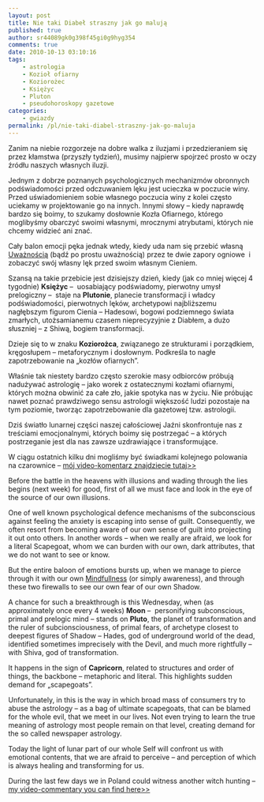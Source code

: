 ```yaml
---
layout: post
title: Nie taki Diabeł straszny jak go malują
published: true
author: sr44089gk0g398f45gi0g9hyg354
comments: true
date: 2010-10-13 03:10:16
tags:
    - astrologia
    - Kozioł ofiarny
    - Koziorożec
    - Księżyc
    - Pluton
    - pseudohoroskopy gazetowe
categories:
    - gwiazdy
permalink: /pl/nie-taki-diabel-straszny-jak-go-maluja
---
```

Zanim na niebie rozgorzeje na dobre walka z iluzjami i przedzieraniem się przez kłamstwa (przyszły tydzień), musimy najpierw spojrzeć prosto w oczy źródłu naszych własnych iluzji.

Jednym z dobrze poznanych psychologicznych mechanizmów obronnych podświadomości przed odczuwaniem lęku jest ucieczka w poczucie winy. Przed uświadomieniem sobie własnego poczucia winy z kolei często uciekamy w projektowanie go na innych. Innymi słowy &#8211; kiedy naprawdę bardzo się boimy, to szukamy dosłownie Kozła Ofiarnego, którego moglibyśmy obarczyć swoimi własnymi, mrocznymi atrybutami, których nie chcemy widzieć ani znać.

Cały balon emocji pęka jednak wtedy, kiedy uda nam się przebić własną [Uważnością][1] (bądź po prostu uważnością) przez te dwie zapory ogniowe  i zobaczyć swój własny lęk przed swoim własnym Cieniem.

Szansą na takie przebicie jest dzisiejszy dzień, kiedy (jak co mniej więcej 4 tygodnie) **Księżyc** &#8211;  uosabiający podświadomy, pierwotny umysł prelogiczny &#8211;  staje na **Plutonie**, planecie transformacji i władcy podświadomości, pierwotnych lęków, archetypowi najbliższemu nagłębszym figurom Cienia &#8211; Hadesowi, bogowi podziemnego świata zmarłych, utożsamianemu czasem nieprecyzyjnie z Diabłem, a dużo słuszniej &#8211; z Shiwą, bogiem transformacji.

Dzieje się to w znaku **Koziorożca**, związanego ze strukturami i porządkiem, kręgosłupem &#8211; metaforycznym i dosłownym. Podkreśla to nagłe zapotrzebowanie na &#8222;kozłów ofiarnych&#8221;.

Właśnie tak niestety bardzo często szerokie masy odbiorców próbują nadużywać astrologię &#8211; jako worek z ostatecznymi kozłami ofiarnymi, których można obwinić za całe zło, jakie spotyka nas w życiu. Nie próbując nawet poznać prawdziwego sensu astrologii większość ludzi pozostaje na tym poziomie, tworząc zapotrzebowanie dla gazetowej tzw. astrologii.

Dziś światło lunarnej części naszej całościowej Jaźni skonfrontuje nas z treściami emocjonalnymi, których boimy się postrzegać &#8211; a których postrzeganie jest dla nas zawsze uzdrawiające i transformujące.

W ciągu ostatnich kilku dni mogliśmy być świadkami kolejnego polowania na czarownice &#8211; [mój video-komentarz znajdziecie tutaj>>][2]

Before the battle in the heavens with illusions and wading through the lies begins (next week) for good, first of all we must face and look in the eye of the source of our own illusions.

One of well known psychological defence mechanisms of the subconscious against feeling the anxiety is escaping into sense of guilt. Consequently, we often resort from becoming aware of our own sense of guilt into projecting it out onto others. In another words &#8211; when we really are afraid, we look for a literal Scapegoat, whom we can burden with our own, dark attributes, that we do not want to see or know.

But the entire baloon of emotions bursts up, when we manage to pierce through it with our own [Mindfullness][1] (or simply awareness), and through these two firewalls to see our own fear of our own Shadow.

A chance for such a breakthrough is this Wednesday, when (as approximately once every 4 weeks) **Moon** &#8211;  personifying subconscious, primal and prelogic mind &#8211; stands on **Pluto**, the planet of transformation and the ruler of subcionsciousness, of primal fears, of archetype closest to deepest figures of Shadow &#8211; Hades, god of underground world of the dead, identified sometimes imprecisely with the Devil, and much more rightfully &#8211; with Shiva, god of transformation.

It happens in the sign of **Capricorn**, related to structures and order of things, the backbone &#8211; metaphoric and literal. This highlights sudden demand for &#8222;scapegoats&#8221;.

Unfortunately, in this is the way in which broad mass of consumers try to abuse the astrology &#8211; as a bag of ultimate scapegoats, that can be blamed for the whole evil, that we meet in our lives. Not even trying to learn the true meaning of astrology most people remain on that level, creating demand for the so called newspaper astrology.

Today the light of lunar part of our whole Self will confront us with emotional contents, that we are afraid to perceive &#8211; and perception of which is always healing and transforming for us.

During the last few days we in Poland could witness another witch hunting &#8211; [my video-commentary you can find here>>][2]

 [1]: http://xorceria.com/slownik/uwaznosc.html
 [2]: http://www.gwiazdydzisiaj.pl/video/